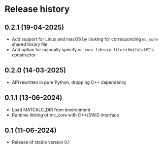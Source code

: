 # Release history

## 0.2.1 (19-04-2025)
- Add support for Linux and macOS by looking for corresponding `mc_core` shared library file
- Add option for manually specify `mc_core_library_file` in `MatCalcAPI`'s constructor

## 0.2.0 (14-03-2025)
- API rewritten in pure Python, dropping C++ dependency

## 0.1.1 (13-06-2024)
- Load MATCALC_DIR from environment
- Runtime linking of mc_core with C++/SWIG interface

## 0.1 (11-06-2024)
- Release of stable version 0.1
